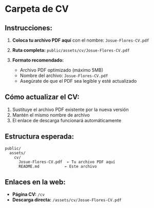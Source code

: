 # Carpeta de CV

## Instrucciones:

1. **Coloca tu archivo PDF aquí** con el nombre: `Josue-Flores-CV.pdf`

2. **Ruta completa:** `public/assets/cv/Josue-Flores-CV.pdf`

3. **Formato recomendado:**
   - Archivo PDF optimizado (máximo 5MB)
   - Nombre del archivo: `Josue-Flores-CV.pdf`
   - Asegúrate de que el PDF sea legible y esté actualizado

## Cómo actualizar el CV:

1. Sustituye el archivo PDF existente por la nueva versión
2. Mantén el mismo nombre de archivo
3. El enlace de descarga funcionará automáticamente

## Estructura esperada:
```
public/
  assets/
    cv/
      Josue-Flores-CV.pdf  ← Tu archivo PDF aquí
      README.md           ← Este archivo
```

## Enlaces en la web:
- **Página CV:** `/cv`
- **Descarga directa:** `/assets/cv/Josue-Flores-CV.pdf`
